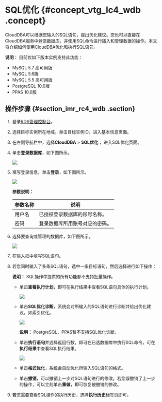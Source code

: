 # SQL优化 {#concept_vtg_lc4_wdb .concept}

CloudDBA可以根据您输入的SQL语句，提出优化建议。您也可以直接在CloudDBA服务中登录数据库，并使用SQL命令进行插入和管理数据的操作。本文将介绍如何使用CloudDBA优化和执行SQL语句。

**说明：** 目前仅如下版本实例支持此功能：

-   MySQL 5.7 高可用版
-   MySQL 5.6版
-   MySQL 5.5 高可用版
-   PostgreSQL 10.0版
-   PPAS 10.0版

## 操作步骤 {#section_imr_rc4_wdb .section}

1.  登录[RDS管理控制台](https://rds.console.aliyun.com/)。
2.  选择目标实例所在地域。单击目标实例ID，进入基本信息页面。
3.  在左侧导航栏中，选择**CloudDBA** \> **SQL优化** ，进入SQL优化页面。

4.  单击**登录数据库**，如下图所示。

    ![](http://static-aliyun-doc.oss-cn-hangzhou.aliyuncs.com/assets/img/7910/15421018403072_zh-CN.png)

5.  填写登录信息，单击**登录**，如下图所示。

    ![](http://static-aliyun-doc.oss-cn-hangzhou.aliyuncs.com/assets/img/7910/15421018403073_zh-CN.png)

    **参数说明：**

    |参数名称|说明|
    |----|--|
    |用户名|已授权登录数据库的账号名称。|
    |密码|登录数据库所用账号对应的密码。|

6.  选择要查询或管理的数据库，如下图所示。

    ![](http://static-aliyun-doc.oss-cn-hangzhou.aliyuncs.com/assets/img/7910/15421018413074_zh-CN.png)

7.  在输入框中填写SQL语句。
8.  若您同时输入了多条SQL语句，选中一条目标语句，然后选择进行如下操作：

    **说明：** SQL操作中提供的所有功能都不支持批量操作。

    -   单击**查看执行计划**，即可在执行结果中查看SQL语句具体的执行计划。

        ![](http://static-aliyun-doc.oss-cn-hangzhou.aliyuncs.com/assets/img/7910/154210184131538_zh-CN.png)

    -   单击**SQL优化诊断**，系统会对所输入的SQL语句进行诊断并给出优化建议，如索引优化。

        ![](http://static-aliyun-doc.oss-cn-hangzhou.aliyuncs.com/assets/img/7910/15421018413076_zh-CN.png)

        **说明：** PostgreSQL、PPAS暂不支持SQL优化诊断。

    -   单击**执行语句**并选择返回行数，即可在已选数据库中执行SQL命令，可在**执行结果**中查看SQL执行结果。

        ![](http://static-aliyun-doc.oss-cn-hangzhou.aliyuncs.com/assets/img/7910/154210184131539_zh-CN.png)

    -   单击**格式优化**，系统会自动优化所输入SQL语句的格式。

    -   单击**撤销**，可以撤销上一步对SQL语句进行的修改。若您误撤销了上一步的操作，可以立刻单击**重做**，即可恢复被撤销的修改。

9.  若您需要查看SQL操作的执行历史，选择**执行历史**标签页即可。

